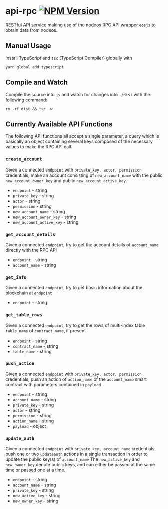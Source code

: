 # api-rpc <a href="https://www.npmjs.com/package/@eosio-toppings/api-rpc"><img alt="NPM Version" src="https://img.shields.io/npm/v/@eosio-toppings/api-rpc.svg"></a>
RESTful API service making use of the nodeos RPC API wrapper `eosjs` to obtain data from nodeos.

## Manual Usage
Install TypeScript and `tsc` (TypeScript Compiler) globally with
```
yarn global add typescript
```

## Compile and Watch
Compile the source into `js` and watch for changes into `./dist` with the following command:
```
rm -rf dist && tsc -w
```

## Currently Available API Functions

The following API functions all accept a single parameter, a query which is basically an object containing several keys composed of the necessary values to make the RPC API call.

### `create_account`

Given a connected `endpoint` with `private_key, actor, permission` credentials, make an account consisting of `new_account_name` with the public `new_account_owner_key` and public `new_account_active_key`.

* `endpoint` - string
* `private_key` - string
* `actor` - string
* `permission` - string
* `new_account_name` - string
* `new_account_owner_key` - string
* `new_account_active_key` - string

### `get_account_details`

Given a connected `endpoint`, try to get the account details of `account_name` directly with the RPC API

* `endpoint` - string
* `account_name` - string

### `get_info`

Given a connected `endpoint`, try to get basic information about the blockchain at `endpoint`

* `endpoint` - string

### `get_table_rows`

Given a connected `endpoint`, try to get the rows of multi-index table `table_name` of `contract_name`, if present

* `endpoint` - string
* `contract_name` - string
* `table_name` - string

### `push_action`

Given a connected `endpoint` with `private_key, actor, permission` credentials, push an action of `action_name` of the `account_name` smart contract with parameters contained in `payload`

* `endpoint` - string
* `account_name` - string
* `private_key` - string
* `actor` - string
* `permission` - string
* `action_name` - string
* `payload` - object

### `update_auth`

Given a connected `endpoint` with `private_key, account_name` credentials, push one or two `updateauth` actions in a single transaction in order to update the public key(s) of `account_name`
The `new_active_key` and `new_owner_key` denote public keys, and can either be passed at the same time or passed one at a time.

* `endpoint` - string
* `account_name` - string
* `private_key` - string
* `new_active_key` - string
* `new_owner_key` - string
